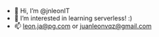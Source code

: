 - 👋 Hi, I’m @jnleonIT
- 👀 I’m interested in learning serverless! :)
- 📫 leon.ja@pg.com or juanleonvqz@gmail.com

<!---
jnleonIT/jnleonIT is a ✨ special ✨ repository because its `README.md` (this file) appears on your GitHub profile.
You can click the Preview link to take a look at your changes.
--->
